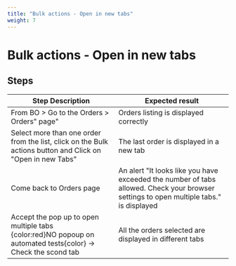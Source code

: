 ```yaml
---
title: "Bulk actions - Open in new tabs"
weight: 7
---
```


# Bulk actions - Open in new tabs
## Steps
| Step Description | Expected result |
| ----- | ----- |
| From BO > Go to the Orders > Orders" page" | Orders listing is displayed correctly |
| Select more than one order from the list, click on the Bulk actions button and Click on "Open in new Tabs" | The last order is displayed in a new tab |
| Come back to Orders page | An alert "It looks like you have exceeded the number of tabs allowed. Check your browser settings to open multiple tabs." is displayed |
| Accept the pop up to open multiple tabs<br>{color:red}NO popoup on automated tests{color} -> Check the scond tab | All the orders selected are displayed in different tabs |
